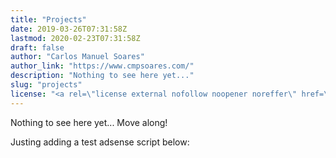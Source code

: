 ```yaml
---
title: "Projects"
date: 2019-03-26T07:31:58Z
lastmod: 2020-02-23T07:31:58Z
draft: false
author: "Carlos Manuel Soares"
author_link: "https://www.cmpsoares.com/"
description: "Nothing to see here yet..."
slug: "projects"
license: "<a rel=\"license external nofollow noopener noreffer\" href=\"https://creativecommons.org/licenses/by-nc/4.0/\" target=\"_blank\">CC BY-NC 4.0</a>"
---
```


Nothing to see here yet... Move along!

Justing adding a test adsense script below:
<!--adsense-->
